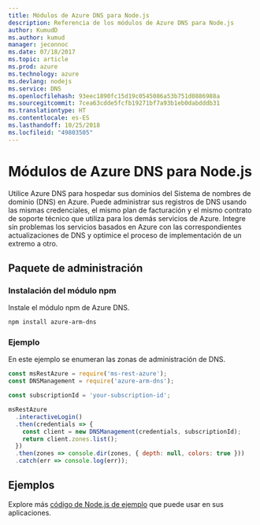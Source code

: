 ```yaml
---
title: Módulos de Azure DNS para Node.js
description: Referencia de los módulos de Azure DNS para Node.js
author: KumudD
ms.author: kumud
manager: jeconnoc
ms.date: 07/18/2017
ms.topic: article
ms.prod: azure
ms.technology: azure
ms.devlang: nodejs
ms.service: DNS
ms.openlocfilehash: 93eec1890fc15d19c0545086a53b751d0886988a
ms.sourcegitcommit: 7cea63cdde5fcfb19271bf7a93b1eb0dabdddb31
ms.translationtype: HT
ms.contentlocale: es-ES
ms.lasthandoff: 10/25/2018
ms.locfileid: "49803505"
---
```

# <a name="azure-dns-modules-for-nodejs"></a>Módulos de Azure DNS para Node.js

Utilice Azure DNS para hospedar sus dominios del Sistema de nombres de dominio (DNS) en Azure. Puede administrar sus registros de DNS usando las mismas credenciales, el mismo plan de facturación y el mismo contrato de soporte técnico que utiliza para los demás servicios de Azure. Integre sin problemas los servicios basados en Azure con las correspondientes actualizaciones de DNS y optimice el proceso de implementación de un extremo a otro.

## <a name="management-package"></a>Paquete de administración

### <a name="install-the-npm-module"></a>Instalación del módulo npm

Instale el módulo npm de Azure DNS.

```bash
npm install azure-arm-dns
```

### <a name="example"></a>Ejemplo

En este ejemplo se enumeran las zonas de administración de DNS.

```javascript
const msRestAzure = require('ms-rest-azure');
const DNSManagement = require('azure-arm-dns');

const subscriptionId = 'your-subscription-id';

msRestAzure
  .interactiveLogin()
  .then(credentials => {
    const client = new DNSManagement(credentials, subscriptionId);
    return client.zones.list();
  })
  .then(zones => console.dir(zones, { depth: null, colors: true }))
  .catch(err => console.log(err));
```

## <a name="samples"></a>Ejemplos

Explore más [código de Node.js de ejemplo](https://azure.microsoft.com/resources/samples/?platform=nodejs) que puede usar en sus aplicaciones.
